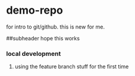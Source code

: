 # demo-repo
for intro to git/github.
this is new for me.

##subheader
hope this works

### local development

1. using the feature branch stuff for the first time